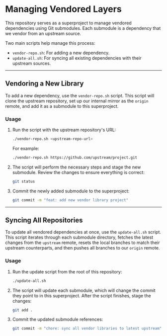 # Managing Vendored Layers

This repository serves as a superproject to manage vendored dependencies using Git submodules. Each submodule is a dependency that we vendor from an upstream source.

Two main scripts help manage this process:
- `vendor-repo.sh`: For adding a new dependency.
- `update-all.sh`: For syncing all existing dependencies with their upstream sources.

---

## Vendoring a New Library

To add a new dependency, use the `vendor-repo.sh` script. This script will clone the upstream repository, set up our internal mirror as the `origin` remote, and add it as a submodule to this superproject.

### Usage

1.  Run the script with the upstream repository's URL:
    ```bash
    ./vendor-repo.sh <upstream-repo-url>
    ```
    For example:
    ```bash
    ./vendor-repo.sh https://github.com/upstream/project.git
    ```

2.  The script will perform the necessary steps and stage the new submodule. Review the changes to ensure everything is correct:
    ```bash
    git status
    ```

3.  Commit the newly added submodule to the superproject:
    ```bash
    git commit -m "feat: add new vendor library project"
    ```

---

## Syncing All Repositories

To update all vendored dependencies at once, use the `update-all.sh` script. This script iterates through each submodule directory, fetches the latest changes from the `upstream` remote, resets the local branches to match their upstream counterparts, and then pushes all branches to our `origin` remote.

### Usage

1.  Run the update script from the root of this repository:
    ```bash
    ./update-all.sh
    ```

2.  The script will update each submodule, which will change the commit they point to in this superproject. After the script finishes, stage the changes:
    ```bash
    git add .
    ```

3.  Commit the updated submodule references:
    ```bash
    git commit -m "chore: sync all vendor libraries to latest upstream"
    ```
